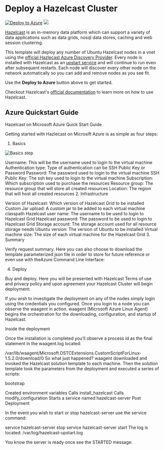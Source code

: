 # Deploy a Hazelcast Cluster

[![Deploy to Azure](http://azuredeploy.net/deploybutton.png)](https://portal.azure.com/#create/Microsoft.Template/uri/https%3A%2F%2Fraw.githubusercontent.com%2FAzure%2Fazure-quickstart-templates%2Fmaster%2Fhazelcast-vm-cluster%2Fazuredeploy.json)
<a href="http://armviz.io/#/?load=https%3A%2F%2Fraw.githubusercontent.com%2FAzure%2Fazure-quickstart-templates%2Fmaster%2Fhazelcast-vm-cluster%2Fazuredeploy.json" target="_blank">
    <img src="http://armviz.io/visualizebutton.png"/>
</a>

[Hazelcast](https://hazelcast.com) is an in-memory data platform which can support a variety of data applications such as data grids, nosql data stores, caching and web session clustering.

This template will deploy any number of Ubuntu Hazelcast nodes in a vnet using the [official Hazlecast Azure Discovery Provider](https://github.com/hazelcast/hazelcast-azure). Every node is installed with Hazelcast as an [upstart service](http://upstart.ubuntu.com/) and will continue to run even after subsequent restarts. Each node will discover every other node on the network automatically so you can add and remove nodes as you see fit.

Use the **Deploy to Azure** button above to get started.

Checkout Hazelcast's [official documentation](http://hazelcast.org/documentation/) to learn more on how to use Hazelcast.

## Azure Quickstart Guide
Hazelcast on Microsoft Azure Quick Start Guide

Getting started with Hazlecast on Microsift Azure is as simple as four steps:

1. Basics

![Basics step](img.png)

Username:	This will be the username used to login to the virtual machine
Authentication type:	Type of authentication can be SSH Public Key or Password
Password:	The password used to login to the virtual machine
SSH Public Key:	The ssh key used to login to the virtual machine
Subscription:	Which subscription used to purchase the resources
Resource group:	The resource group that will store all created resources
Location:	The region that will host all created resources
2. Infrastructure



Version of Hazelcast:	Which version of Hazelcast Grid to be installed
Custom Jar upload:	A custom jar to be added to each virtual machine classpath
Hazelcast user name:	The username to be used to login to Hazelcast Grid
Hazelcast password:	The password to be used to login to Hazelcast Grid
Storage account:	The storage account used for all resource storage needs
Ubuntu version:	The version of Ubuntu to be installed
Virtual machine size:	The size of each virtual machine for the Hazelcast Grid
3. Summary



Verify request summary. Here you can also choose to download the template parameterized json file in order to store for future reference or even use with theAzure Command Line Interface:

4. Deploy



Buy and deploy. Here you will be presented with Hazelcast Terms of use and privacy policy and upon agreement your Hazelcast Cluster will begin deployment:

If you wish to investigate the deployment on any of the nodes simply login using the credentials you configured. Once you login to a node you can observe the waagent in action. waagent (Microsoft Azure Linux Agent) begins the orchestration for the downloading, configuration, and startup of Hazelcast.

Inside the deployment

Once the installation is completed you’ll observe a process id as the final statement in the waagent.log located:

/var/lib/waagent/Microsoft.OSTCExtensions.CustomScriptForLinux-1.5.2.0/download/0
So what just happened? waagent downloaded and invoked the Hazelcast solution template to each machine. Then the solution template took the parameters from the deployment and executed a series of scripts:

bootstrap

Created environment variables
Calls install_hazelcast
Calls modify_configuration
Starts a service named hazelcast-server
Post Deployment

In the event you wish to start or stop hazelcast-server use the service command:

service hazelcast-server stop
service hazelcast-server start
The log is located: /var/log/hazelcast-upstart.log

You know the server is ready once see the STARTED message:



